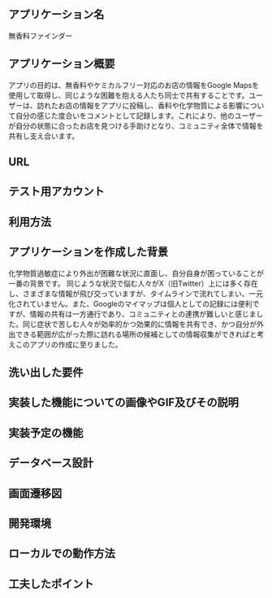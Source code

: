 ## アプリケーション名
無香料ファインダー

## アプリケーション概要
アプリの目的は、無香料やケミカルフリー対応のお店の情報をGoogle Mapsを使用して取得し、同じような困難を抱える人たち同士で共有することです。ユーザーは、訪れたお店の情報をアプリに投稿し、香料や化学物質による影響について自分の感じた度合いをコメントとして記録します。これにより、他のユーザーが自分の状態に合ったお店を見つける手助けとなり、コミュニティ全体で情報を共有し支え合います。


## URL

## テスト用アカウント

## 利用方法
## アプリケーションを作成した背景
化学物質過敏症により外出が困難な状況に直面し、自分自身が困っていることが一番の背景です。
同じような状況で悩む人々がX（旧Twitter）上には多く存在し、さまざまな情報が飛び交っていますが、タイムラインで流れてしまい、一元化されていません。また、Googleのマイマップは個人としての記録には便利ですが、情報の共有は一方通行であり、コミュニティとの連携が難しいと感じました。同じ症状で苦しむ人々が効率的かつ効果的に情報を共有でき、かつ自分が外出できる範囲が広がった際に訪れる場所の候補としての情報収集ができればと考えこのアプリの作成に至りました。

## 洗い出した要件
## 実装した機能についての画像やGIF及びその説明
## 実装予定の機能
## データベース設計
## 画面遷移図
## 開発環境
## ローカルでの動作方法
## 工夫したポイント
